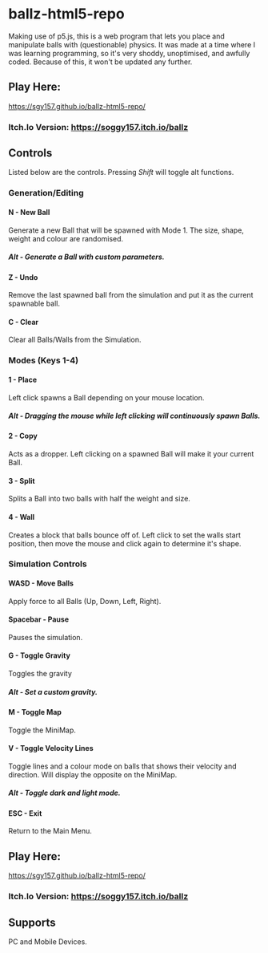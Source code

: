 # ballz-html5-repo
Making use of p5.js, this is a web program that lets you place and manipulate balls with (questionable) physics.
It was made at a time where I was learning programming, so it's very shoddy, unoptimised, and awfully coded. Because of this, it won't be updated any further.

## Play Here:
https://sgy157.github.io/ballz-html5-repo/

### Itch.Io Version: https://soggy157.itch.io/ballz

## Controls
Listed below are the controls. Pressing <em>Shift</em> will toggle alt functions.

### Generation/Editing
#### N - New Ball
Generate a new Ball that will be spawned with Mode 1. The size, shape, weight and colour are randomised.
##### Alt - Generate a Ball with custom parameters.

#### Z - Undo
Remove the last spawned ball from the simulation and put it as the current spawnable ball.

#### C - Clear
Clear all Balls/Walls from the Simulation.

### Modes (Keys 1-4)
#### 1 - Place 
Left click spawns a Ball depending on your mouse location.
##### Alt - Dragging the mouse while left clicking will continuously spawn Balls.

#### 2 - Copy
Acts as a dropper. Left clicking on a spawned Ball will make it your current Ball.

#### 3 - Split
Splits a Ball into two balls with half the weight and size.

#### 4 - Wall
Creates a block that balls bounce off of. Left click to set the walls start position, then move the mouse and click again to determine it's shape.

### Simulation Controls
#### WASD - Move Balls
Apply force to all Balls (Up, Down, Left, Right).

#### Spacebar - Pause
Pauses the simulation.

#### G - Toggle Gravity
Toggles the gravity
##### Alt - Set a custom gravity.

#### M - Toggle Map
Toggle the MiniMap.

#### V - Toggle Velocity Lines
Toggle lines and a colour mode on balls that shows their velocity and direction. Will display the opposite on the MiniMap.
##### Alt - Toggle dark and light mode.

#### ESC - Exit
Return to the Main Menu.

## Play Here:
https://sgy157.github.io/ballz-html5-repo/

### Itch.Io Version: https://soggy157.itch.io/ballz

## Supports
PC and Mobile Devices.
